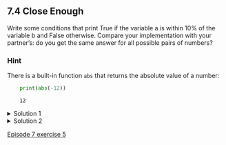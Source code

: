 ## 7.4 Close Enough

Write some conditions that print True if the variable a is within 10% of the variable b and False otherwise. Compare your implementation with your partner’s: do you get the same answer for all possible pairs of numbers?

### Hint

There is a built-in function ```abs``` that returns the absolute value of a number:

```python
    print(abs(-12))
```

```console
    12
```

<details>
  <summary>
    Solution 1
  </summary>
    
<pre>
a = 5
b = 5.1

if abs(a - b) <= 0.1 * abs(b):
    print('True')
else:
    print('False')
</pre>
    
</details>
  
<details>
    <summary>
    Solution 2
    </summary>

<pre>
print(abs(a - b) <= 0.1 * abs(b))
</pre>

This works because the Booleans True and False have string representations which can be printed.
</details>
    
[Episode 7 exercise 5](episode7_ex5.md)
